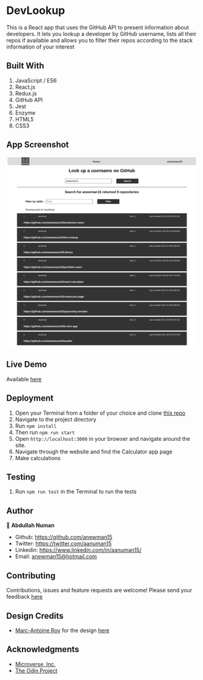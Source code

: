 # DevLookup

This is a React app that uses the GitHub API to present information about developers. It lets you lookup a developer by GitHub username, lists all their repos if available and allows you to filter their repos according to the stack information of your interest

## Built With
1. JavaScript / ES6
2. React.js
3. Redux.js
4. GitHub API
5. Jest
6. Enzyme
7. HTML5
8. CSS3


## App Screenshot
![App Screenshot](./app-screenshot.png)

## Live Demo
Available [here](https://dev-lookup.herokuapp.com/)

## Deployment
1. Open your Terminal from a folder of your choice and clone [this repo](https://github.com/anewman15/dev-lookup/)
2. Navigate to the project directory
3. Run `npm install`
4. Then run `npm run start`
5. Open `http://localhost:3000` in your browser and navigate around the site.
6. Navigate through the website and find the Calculator app page
7. Make calculations

## Testing
1. Run `npm run test` in the Terminal to run the tests

## Author

👤 **Abdullah Numan**

- Github:   https://github.com/anewman15
- Twitter:  https://twitter.com/aanuman15
- Linkedin: https://www.linkedin.com/in/aanuman15/
- Email:    anewman15@hotmail.com
## Contributing

Contributions, issues and feature requests are welcome!
Please send your feedback [here](https://github.com/anewman15/dev-lookup/issues)

## Design Credits
- [Marc-Antoine Roy](https://www.behance.net/enfantroy) for the design [here](https://www.behance.net/gallery/11351281/NomNom)

## Acknowledgments
- [Microverse, Inc.](https://www.microverse.org/)
- [The Odin Project](https://www.theodinproject.com/)
